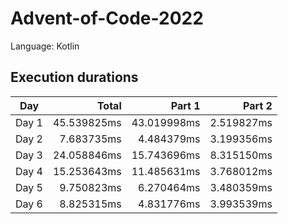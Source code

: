 # Advent-of-Code-2022

Language: Kotlin

## Execution durations

|  Day  |       Total |      Part 1 |     Part 2 |
|:-----:|------------:|------------:|-----------:|
| Day 1 | 45.539825ms | 43.019998ms | 2.519827ms |
| Day 2 |  7.683735ms |  4.484379ms | 3.199356ms |
| Day 3 | 24.058846ms | 15.743696ms | 8.315150ms |
| Day 4 | 15.253643ms | 11.485631ms | 3.768012ms |
| Day 5 |  9.750823ms |  6.270464ms | 3.480359ms | 
| Day 6 |  8.825315ms |  4.831776ms | 3.993539ms |